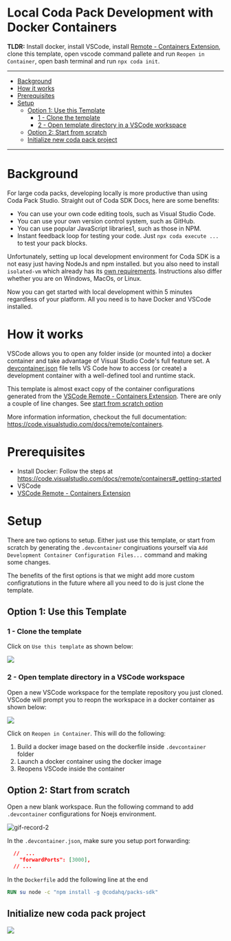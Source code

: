# Local Coda Pack Development with Docker Containers <!-- omit from toc -->

**TLDR:** Install docker, install VSCode, install [Remote - Containers Extension](https://marketplace.visualstudio.com/items?itemName=ms-vscode-remote.remote-containers), clone this template, open vscode command pallete and run `Reopen in Container`, open bash terminal and run `npx coda init`. 

---

- [Background](#background)
- [How it works](#how-it-works)
- [Prerequisites](#prerequisites)
- [Setup](#setup)
  - [Option 1: Use this Template](#option-1-use-this-template)
    - [1 - Clone the  template](#1---clone-the--template)
    - [2 - Open template directory in a VSCode workspace](#2---open-template-directory-in-a-vscode-workspace)
  - [Option 2: Start from scratch](#option-2-start-from-scratch)
  - [Initialize new coda pack project](#initialize-new-coda-pack-project)

---

# Background

For large coda packs, developing locally is more productive than using Coda Pack Studio. Straight out of Coda SDK Docs, here are some benefits: 

* You can use your own code editing tools, such as Visual Studio Code.
* You can use your own version control system, such as GitHub.
* You can use popular JavaScript libraries1, such as those in NPM.
* Instant feedback loop for testing your code. Just `npx coda execute ...` to test your pack blocks. 

Unfortunately, setting up local development environment for Coda SDK is a not easy just having NodeJs and npm installed. but you also need to install `isolated-vm` which already has its [own requirements](https://github.com/laverdet/isolated-vm#requirements). Instructions also differ whether you are on Windows, MacOs, or Linux. 

Now you can get started with local development within 5 minutes regardless of your platform. All you need is to have Docker and VSCode installed. 

# How it works

VSCode allows you to open any folder inside (or mounted into) a docker container and take advantage of Visual Studio Code's full feature set. A [devcontainer.json](/.devcontainer/devcontainer.json) file tells VS Code how to access (or create) a development container with a well-defined tool and runtime stack.

This template is almost exact copy of the container configurations generated from the [VSCode Remote - Containers Extension](https://marketplace.visualstudio.com/items?itemName=ms-vscode-remote.remote-containers). There are only a couple of line changes. See [start from scratch option](#option-2-start-from-scratch)

More information information, checkout the full documentation: https://code.visualstudio.com/docs/remote/containers. 

# Prerequisites

* Install Docker: Follow the steps at https://code.visualstudio.com/docs/remote/containers#_getting-started
* VSCode
* [VSCode Remote - Containers Extension](https://marketplace.visualstudio.com/items?itemName=ms-vscode-remote.remote-containers) 

# Setup

There are two options to setup. Either just use this template, or start from scratch by generating the `.devcontainer` congiruations yourself via `Add Development Container Configuration Files...` command and making some changes. 

The benefits of the first options is that we might add more custom configratutions in the future where all you need to do is just clone the template. 

## Option 1: Use this Template 

### 1 - Clone the  template

Click on `Use this template` as shown below: 

![](https://user-images.githubusercontent.com/3461501/181458534-fa965a5d-b4ac-4693-99d1-651e2f780e64.png)

### 2 - Open template directory in a VSCode workspace

Open a new VSCode workspace for the template repository you just cloned. VSCode will prompt you to reopn the workspace in a docker container as shown below: 

![](https://user-images.githubusercontent.com/3461501/181879418-cf58f09f-4e4c-4af1-8a6c-b359e4af62ae.png)
<!-- https://user-images.githubusercontent.com/3461501/181745855-4cd4177e-e2f6-4166-9cf1-195e3de25782.png -->

Click on `Reopen in Container`. This will do the following: 

1. Build a docker image based on the dockerfile inside `.devcontainer` folder
2. Launch a docker container using the docker image
3. Reopens VSCode inside the container

## Option 2: Start from scratch

Open a new blank workspace. Run the following command to add `.devcontainer` configurations for Noejs environment. 

![gif-record-2](https://user-images.githubusercontent.com/3461501/181899898-c8b6163a-07fe-4069-a8ab-02a35171d3e7.gif)

In the `.devcontainer.json`, make sure you setup port forwarding:

```json
  //  ...
	"forwardPorts": [3000],
  // ...
```

In the `Dockerfile` add the following line at the end 

```Dockerfile
RUN su node -c "npm install -g @codahq/packs-sdk"
```


## Initialize new coda pack project

![](https://user-images.githubusercontent.com/3461501/181888989-987f829b-c074-4f57-85d0-e6bf6409adea.gif)

